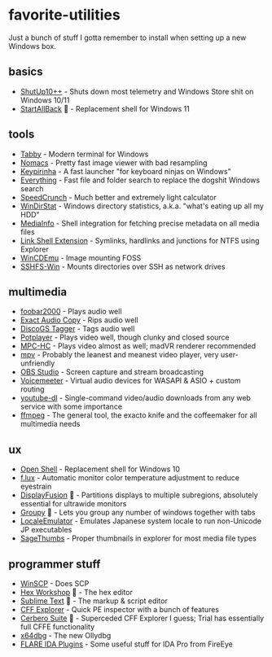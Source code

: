 # favorite-utilities
Just a bunch of stuff I gotta remember to install when setting up a new Windows box.  

## basics
* [ShutUp10++](https://www.oo-software.com/en/shutup10) - Shuts down most telemetry and Windows Store shit on Windows 10/11
* [StartAllBack](https://www.startallback.com/) :money_with_wings: - Replacement shell for Windows 11
## tools
* [Tabby](https://tabby.sh/) - Modern terminal for Windows
* [Nomacs](https://nomacs.org) - Pretty fast image viewer with bad resampling
* [Keypirinha](https://keypirinha.com) - A fast launcher "for keyboard ninjas on Windows"
* [Everything](https://www.voidtools.com) - Fast file and folder search to replace the dogshit Windows search
* [SpeedCrunch](https://speedcrunch.org) - Much better and extremely light calculator
* [WinDirStat](https://windirstat.net) - Windows directory statistics, a.k.a. "what's eating up all my HDD"
* [MediaInfo](https://mediaarea.net/en/MediaInfo) - Shell integration for fetching precise metadata on all media files
* [Link Shell Extension](https://schinagl.priv.at/nt/hardlinkshellext/linkshellextension.html) - Symlinks, hardlinks and junctions for NTFS using Explorer
* [WinCDEmu](https://wincdemu.sysprogs.org/) - Image mounting FOSS
* [SSHFS-Win](https://github.com/billziss-gh/sshfs-win) - Mounts directories over SSH as network drives
## multimedia
* [foobar2000](http://foobar2000.org/) - Plays audio well
* [Exact Audio Copy](https://www.exactaudiocopy.de/) - Rips audio well
* [DiscoGS Tagger](https://www.foobar2000.org/components/view/foo_discogs) - Tags audio well
* [Potplayer](https://potplayer.daum.net/) - Plays video well, though clunky and closed source
* [MPC-HC](https://github.com/clsid2/mpc-hc) - Plays video almost as well; madVR renderer recommended
* [mpv](https://mpv.io/) - Probably the leanest and meanest video player, very user-unfriendly
* [OBS Studio](https://obsproject.com/download) - Screen capture and stream broadcasting
* [Voicemeeter](https://www.vb-audio.com/Voicemeeter/banana.htm) - Virtual audio devices for WASAPI & ASIO + custom routing
* [youtube-dl](https://ytdl-org.github.io/youtube-dl/index.html) - Single-command video/audio downloads from any web service with some importance
* [ffmpeg](https://ffmpeg.zeranoe.com/builds/) - The general tool, the exacto knife and the coffeemaker for all multimedia needs
## ux
* [Open Shell](https://open-shell.github.io/Open-Shell-Menu/) - Replacement shell for Windows 10
* [f.lux](https://justgetflux.com) - Automatic monitor color temperature adjustment to reduce eyestrain
* [DisplayFusion](https://www.displayfusion.com/) :money_with_wings: - Partitions displays to multiple subregions, absolutely essential for ultrawide monitors
* [Groupy](https://www.stardock.com/products/groupy/) :money_with_wings: - Lets you group any number of windows together with tabs
* [LocaleEmulator](https://xupefei.github.io/Locale-Emulator/) - Emulates Japanese system locale to run non-Unicode JP executables
* [SageThumbs](https://www.cherubicsoft.com/en/projects/sagethumbs/) - Proper thumbnails in explorer for most media file types
## programmer stuff
* [WinSCP](https://winscp.net/eng/index.php) - Does SCP
* [Hex Workshop](http://www.hexworkshop.com) :money_with_wings: - The hex editor
* [Sublime Text](https://www.sublimetext.com) :money_with_wings: - The markup & script editor
* [CFF Explorer](https://ntcore.com/?page_id=388) - Quick PE inspector with a bunch of features
* [Cerbero Suite](https://cerbero.io/es/) :money_with_wings: - Superceded CFF Explorer I guess; Trial has essentially full CFFE functionality
* [x64dbg](https://x64dbg.com/) - The new Ollydbg
* [FLARE IDA Plugins](https://github.com/fireeye/flare-ida) - Some useful stuff for IDA Pro from FireEye
